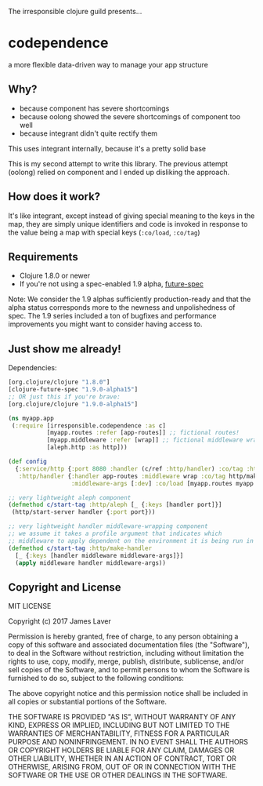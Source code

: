 The irresponsible clojure guild presents...

# codependence

a more flexible data-driven way to manage your app structure

## Why?

- because component has severe shortcomings
- because oolong showed the severe shortcomings of component too well
- because integrant didn't quite rectify them

This uses integrant internally, because it's a pretty solid base

This is my second attempt to write this library. The previous attempt
(oolong) relied on component and I ended up disliking the approach.

## How does it work?

It's like integrant, except instead of giving special meaning to the
keys in the map, they are simply unique identifiers and code is
invoked in response to the value being a map with special keys
(`:co/load`, `:co/tag`)

## Requirements

* Clojure 1.8.0 or newer
* If you're not using a spec-enabled 1.9 alpha, [future-spec](https://github.com/tonsky/clojure-future-spec)

Note: We consider the 1.9 alphas sufficiently production-ready and that the
alpha status corresponds more to the newness and unpolishedness of spec.
The 1.9 series included a ton of bugfixes and performance improvements you
might want to consider having access to.

## Just show me already!

Dependencies:

```clojure
[org.clojure/clojure "1.8.0"]
[clojure-future-spec "1.9.0-alpha15"]
;; OR just this if you're brave:
[org.clojure/clojure "1.9.0-alpha15"]
```

```clojure
(ns myapp.app
 (:require [irresponsible.codependence :as c]
           [myapp.routes :refer [app-routes]] ;; fictional routes!
		   [myapp.middleware :refer [wrap]] ;; fictional middleware wrapper!
           [aleph.http :as http]))

(def config
  {:service/http {:port 8080 :handler (c/ref :http/handler) :co/tag :http/aleph}
   :http/handler {:handler app-routes :middleware wrap :co/tag http/make-handler
                  :middleware-args [:dev] :co/load [myapp.routes myapp.middleware]}})

;; very lightweight aleph component
(defmethod c/start-tag :http/aleph [_ {:keys [handler port]}]
 (http/start-server handler {:port port}))

;; very lightweight handler middleware-wrapping component
;; we assume it takes a profile argument that indicates which
;; middleware to apply dependent on the environment it is being run in
(defmethod c/start-tag :http/make-handler
  [_ {:keys [handler middleware middleware-args]}]
  (apply middleware handler middleware-args))
```

## Copyright and License

MIT LICENSE

Copyright (c) 2017 James Laver

Permission is hereby granted, free of charge, to any person obtaining a copy of this software and associated documentation files (the "Software"), to deal in the Software without restriction, including without limitation the rights to use, copy, modify, merge, publish, distribute, sublicense, and/or sell copies of the Software, and to permit persons to whom the Software is furnished to do so, subject to the following conditions:

The above copyright notice and this permission notice shall be included in all copies or substantial portions of the Software.

THE SOFTWARE IS PROVIDED "AS IS", WITHOUT WARRANTY OF ANY KIND, EXPRESS OR IMPLIED, INCLUDING BUT NOT LIMITED TO THE WARRANTIES OF MERCHANTABILITY, FITNESS FOR A PARTICULAR PURPOSE AND NONINFRINGEMENT. IN NO EVENT SHALL THE AUTHORS OR COPYRIGHT HOLDERS BE LIABLE FOR ANY CLAIM, DAMAGES OR OTHER LIABILITY, WHETHER IN AN ACTION OF CONTRACT, TORT OR OTHERWISE, ARISING FROM, OUT OF OR IN CONNECTION WITH THE SOFTWARE OR THE USE OR OTHER DEALINGS IN THE SOFTWARE.

